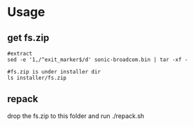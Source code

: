 # Usage
## get fs.zip
```
#extract
sed -e '1,/^exit_marker$/d' sonic-broadcom.bin | tar -xf -

#fs.zip is under installer dir
ls installer/fs.zip
```

## repack
drop the fs.zip to this folder and run ./repack.sh
